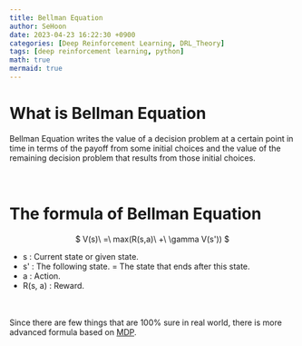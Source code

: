 ```yaml
---
title: Bellman Equation
author: SeHoon
date: 2023-04-23 16:22:30 +0900
categories: [Deep Reinforcement Learning, DRL_Theory]
tags: [deep reinforcement learning, python]
math: true
mermaid: true
---
```


# What is Bellman Equation
Bellman Equation writes the value of a decision problem at a certain point in time in terms of the payoff from some initial choices and the value of the remaining decision problem that results from those initial choices.
<br><br><br>

# The formula of Bellman Equation

<center>

$ V(s)\ =\ max(R(s,a)\ +\ \gamma V(s')) $
</center>

+ s : Current state or given state.
+ s' : The following state. = The state that ends after this state.
+ a : Action.
+ R(s, a) : Reward.

<br><br>
Since there are few things that are 100% sure in real world, there is more advanced formula based on [MDP](https://csh970605.github.io/posts/MDP/).


